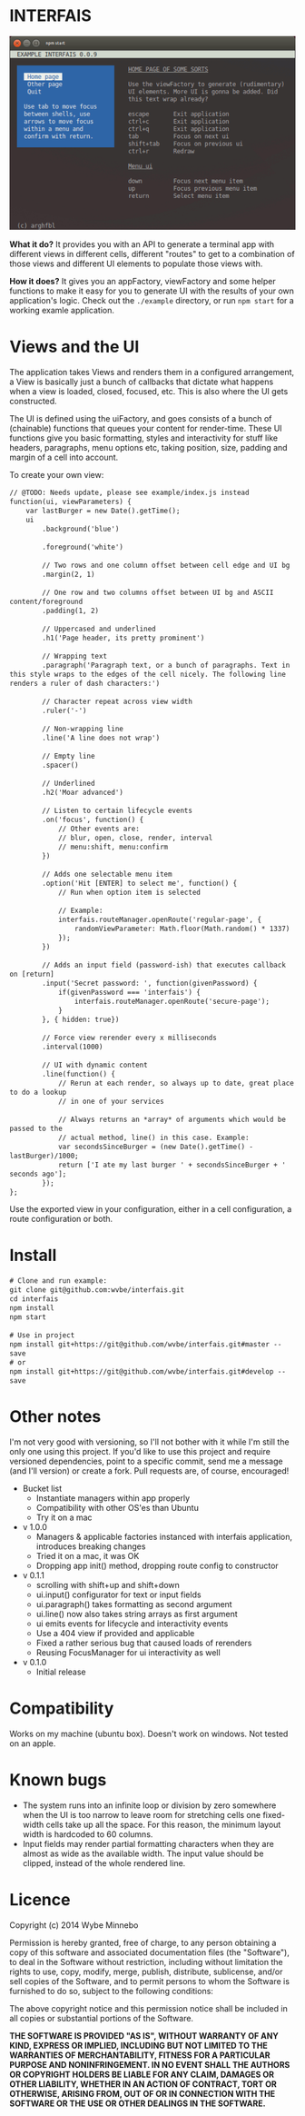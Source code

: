 # INTERFAIS

![Screenshot in the face](./screenshot.gif)

__What it do?__ It provides you with an API to generate a terminal app with different views in different cells, different "routes" to get to a combination of those views and different UI elements to populate those views with.

__How it does?__ It gives you an appFactory, viewFactory and some helper functions to make it easy for you to generate UI with the results of your own application's logic. Check out the `./example` directory, or run `npm start` for a working examle application.

# Views and the UI
The application takes Views and renders them in a configured arrangement, a View is basically just a bunch of callbacks that dictate what happens when a view is loaded, closed, focused, etc. This is also where the UI gets constructed.

The UI is defined using the uiFactory, and goes consists of a bunch of (chainable) functions that queues your content for render-time. These UI functions give you basic formatting, styles and interactivity for stuff like headers, paragraphs, menu options etc, taking position, size, padding and margin of a cell into account.

To create your own view:

```
// @TODO: Needs update, please see example/index.js instead
function(ui, viewParameters) {
    var lastBurger = new Date().getTime();
    ui
        .background('blue')
        
        .foreground('white')
        
        // Two rows and one column offset between cell edge and UI bg
        .margin(2, 1)
        
        // One row and two columns offset between UI bg and ASCII content/foreground
        .padding(1, 2)
        
        // Uppercased and underlined
        .h1('Page header, its pretty prominent')
        
        // Wrapping text
        .paragraph('Paragraph text, or a bunch of paragraphs. Text in this style wraps to the edges of the cell nicely. The following line renders a ruler of dash characters:')
        
        // Character repeat across view width
        .ruler('-')
        
        // Non-wrapping line
        .line('A line does not wrap')
        
        // Empty line
        .spacer()
        
        // Underlined
        .h2('Moar advanced')
        
        // Listen to certain lifecycle events
        .on('focus', function() {
            // Other events are:
            // blur, open, close, render, interval
            // menu:shift, menu:confirm
        })
        
        // Adds one selectable menu item
        .option('Hit [ENTER] to select me', function() {
            // Run when option item is selected
            
            // Example:
            interfais.routeManager.openRoute('regular-page', {
            	randomViewParameter: Math.floor(Math.random() * 1337)
            });
        })

        // Adds an input field (password-ish) that executes callback on [return]
        .input('Secret password: ', function(givenPassword) {
            if(givenPassword === 'interfais') {
            	interfais.routeManager.openRoute('secure-page');
            }
        }, { hidden: true})

        // Force view rerender every x milliseconds
        .interval(1000)
        
        // UI with dynamic content
        .line(function() {
            // Rerun at each render, so always up to date, great place to do a lookup
            // in one of your services
            
            // Always returns an *array* of arguments which would be passed to the
            // actual method, line() in this case. Example:
            var secondsSinceBurger = (new Date().getTime() - lastBurger)/1000;
            return ['I ate my last burger ' + secondsSinceBurger + ' seconds ago'];
        });
};
```

Use the exported view in your configuration, either in a cell configuration, a route configuration or both.

# Install

```
# Clone and run example:
git clone git@github.com:wvbe/interfais.git
cd interfais
npm install
npm start

# Use in project
npm install git+https://git@github.com/wvbe/interfais.git#master --save
# or
npm install git+https://git@github.com/wvbe/interfais.git#develop --save
```

# Other notes
I'm not very good with versioning, so I'll not bother with it while I'm still the only one using this project. If you'd like to use this project and require versioned dependencies, point to a specific commit, send me a message (and I'll version) or create a fork. Pull requests are, of course, encouraged!

* Bucket list
    * Instantiate managers within app properly
    * Compatibility with other OS'es than Ubuntu
    * Try it on a mac
* v 1.0.0
    * Managers & applicable factories instanced with interfais application, introduces breaking changes
    * Tried it on a mac, it was OK
    * Dropping app init() method, dropping route config to constructor
* v 0.1.1
    * scrolling with shift+up and shift+down
    * ui.input() configurator for text or input fields
    * ui.paragraph() takes formatting as second argument
    * ui.line() now also takes string arrays as first argument
    * ui emits events for lifecycle and interactivity events
    * Use a 404 view if provided and applicable
    * Fixed a rather serious bug that caused loads of rerenders
    * Reusing FocusManager for ui interactivity as well
* v 0.1.0
    * Initial release

# Compatibility
Works on my machine (ubuntu box). Doesn't work on windows. Not tested on an apple.

# Known bugs
* The system runs into an infinite loop or division by zero somewhere when the UI is too narrow to leave room for stretching cells one fixed-width cells take up all the space. For this reason, the minimum layout width is hardcoded to 60 columns.
* Input fields may render partial formatting characters when they are almost as wide as the available width. The input value should be clipped, instead of the whole rendered line.

# Licence
Copyright (c) 2014 Wybe Minnebo

Permission is hereby granted, free of charge, to any person obtaining a copy of this software and associated documentation files (the "Software"), to deal in the Software without restriction, including without limitation the rights to use, copy, modify, merge, publish, distribute, sublicense, and/or sell copies of the Software, and to permit persons to whom the Software is furnished to do so, subject to the following conditions:

The above copyright notice and this permission notice shall be included in all copies or substantial portions of the Software.

__THE SOFTWARE IS PROVIDED "AS IS", WITHOUT WARRANTY OF ANY KIND, EXPRESS OR IMPLIED, INCLUDING BUT NOT LIMITED TO THE WARRANTIES OF MERCHANTABILITY, FITNESS FOR A PARTICULAR PURPOSE AND NONINFRINGEMENT. IN NO EVENT SHALL THE AUTHORS OR COPYRIGHT HOLDERS BE LIABLE FOR ANY CLAIM, DAMAGES OR OTHER LIABILITY, WHETHER IN AN ACTION OF CONTRACT, TORT OR OTHERWISE, ARISING FROM, OUT OF OR IN CONNECTION WITH THE SOFTWARE OR THE USE OR OTHER DEALINGS IN THE SOFTWARE.__